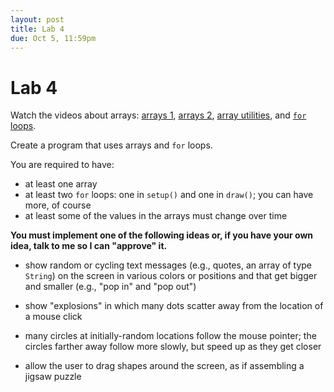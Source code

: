 ```yaml
---
layout: post
title: Lab 4
due: Oct 5, 11:59pm
---
```


# Lab 4

Watch the videos about arrays:
[arrays 1](/videos/2013-09-26-arrays-1.html),
[arrays 2](/videos/2013-09-26-arrays-2.html),
[array utilities](/videos/2013-09-27-array-utilities.html), and
[`for` loops](/videos/2013-09-27-for-loops.html).

Create a program that uses arrays and `for` loops.

You are required to have:

- at least one array
- at least two `for` loops: one in `setup()` and one in `draw()`; you
  can have more, of course
- at least some of the values in the arrays must change over
  time
  
**You must implement one of the following ideas or, if you have your own idea, talk to me so I can "approve" it.**

- show random or cycling text messages (e.g., quotes, an array of type `String`) on the screen in various colors or positions and that get bigger and smaller (e.g., "pop in" and "pop out")

- show "explosions" in which many dots scatter away from the location of a mouse click
  
- many circles at initially-random locations follow the mouse pointer; the circles farther away follow more slowly, but speed up as they get closer
  
- allow the user to drag shapes around the screen, as if assembling a
  jigsaw puzzle
